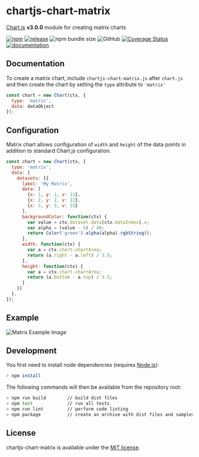 # chartjs-chart-matrix

[Chart.js](https://www.chartjs.org/) **v3.0.0** module for creating matrix charts

[![npm](https://img.shields.io/npm/v/chartjs-chart-matrix.svg)](https://www.npmjs.com/package/chartjs-chart-matrix)
[![release](https://img.shields.io/github/release/kurkle/chartjs-chart-matrix.svg?style=flat-square)](https://github.com/kurkle/chartjs-chart-matrix/releases/latest)
![npm bundle size](https://img.shields.io/bundlephobia/min/chartjs-chart-matrix.svg)
![GitHub](https://img.shields.io/github/license/kurkle/chartjs-chart-matrix.svg)
[![Coverage Status](https://coveralls.io/repos/github/kurkle/chartjs-chart-matrix/badge.svg?branch=next)](https://coveralls.io/github/kurkle/chartjs-chart-matrix?branch=next)
[![documentation](https://img.shields.io/static/v1?message=Documentation&color=informational)](https://chartjs-chart-matrix.pages.dev)

## Documentation

To create a matrix chart, include `chartjs-chart-matrix.js` after `chart.js` and then create the chart by setting the `type` attribute to `'matrix'`

```js
const chart = new Chart(ctx, {
  type: 'matrix',
  data: dataObject
});
```

## Configuration

Matrix chart allows configuration of `width` and `height` of the data points in addition to standard Chart.js configuration.

```js
const chart = new Chart(ctx, {
  type: 'matrix',
  data: {
    datasets: [{
      label: 'My Matrix',
      data: [
        {x: 1, y: 1, v: 11},
        {x: 2, y: 2, v: 22},
        {x: 3, y: 3, v: 33}
      ],
      backgroundColor: function(ctx) {
        var value = ctx.dataset.data[ctx.dataIndex].v;
        var alpha = (value - 5) / 40;
        return Color('green').alpha(alpha).rgbString();
      },
      width: function(ctx) {
        var a = ctx.chart.chartArea;
        return (a.right - a.left) / 3.5;
      },
      height: function(ctx) {
        var a = ctx.chart.chartArea;
        return (a.bottom - a.top) / 3.5;
      }
    }]
  },
});
```

## Example

![Matrix Example Image](matrix.png)

## Development

You first need to install node dependencies  (requires [Node.js](https://nodejs.org/)):

```bash
> npm install
```

The following commands will then be available from the repository root:

```bash
> npm run build        // build dist files
> npm test             // run all tests
> npm run lint         // perform code linting
> npm package          // create an archive with dist files and samples
```

## License

chartjs-chart-matrix is available under the [MIT license](https://opensource.org/licenses/MIT).
